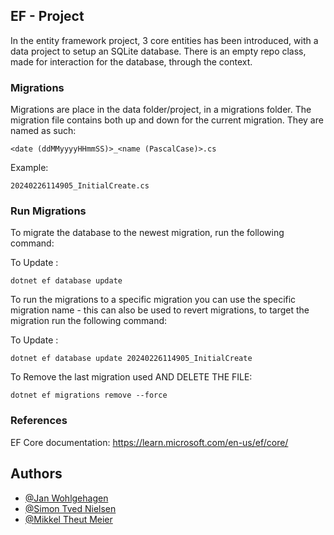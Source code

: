 
## EF - Project

In the entity framework project, 3 core entities has been introduced, with a data project to setup an SQLite database. There is an empty repo class, made for interaction for the database, through the context.

### Migrations
Migrations are place in the data folder/project, in a migrations folder. The migration file contains both up and down for the current migration. They are named as such:
```
<date (ddMMyyyyHHmmSS)>_<name (PascalCase)>.cs
```
Example:

```
20240226114905_InitialCreate.cs
```

### Run Migrations
To migrate the database to the newest migration, run the following command: 

To Update : 
```
dotnet ef database update
```

To run the migrations to a specific migration you can use the specific migration name - this can also be used to revert migrations, to target the migration run the following command: 

To Update : 
```
dotnet ef database update 20240226114905_InitialCreate
```

To Remove the last migration used AND DELETE THE FILE: 
```
dotnet ef migrations remove --force
```

### References
EF Core documentation: https://learn.microsoft.com/en-us/ef/core/


## Authors

- [@Jan Wohlgehagen](https://github.com/JanWohlgehagen)
- [@Simon Tved Nielsen](https://github.com/tadiaki)
- [@Mikkel Theut Meier](https://github.com/theut94)

